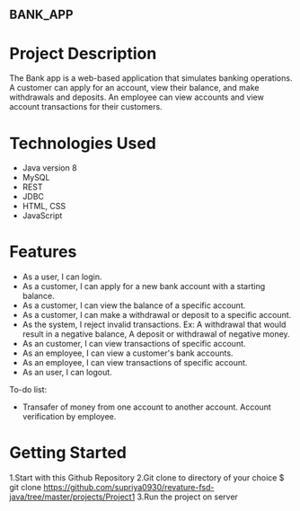 ## BANK_APP

# Project Description

The Bank app is a web-based application that simulates banking operations. A customer can apply for an account, view their balance, and make withdrawals and deposits. An employee can view accounts and view account transactions for their customers.

# Technologies Used

- Java version 8
- MySQL
- REST
- JDBC
- HTML, CSS
- JavaScript

# Features

- As a user, I can login.
- As a customer, I can apply for a new bank account with a starting balance.
- As a customer, I can view the balance of a specific account.
- As a customer, I can make a withdrawal or deposit to a specific account.
- As the system, I reject invalid transactions.
  Ex: A withdrawal that would result in a negative balance, A deposit or withdrawal of negative money.
- As an customer, I can view transactions of specific account.
- As an employee, I can view a customer's bank accounts.
- As an employee, I can view transactions of specific account.
- As an user, I can logout.

To-do list:

- Transafer of money from one account to another account.
  Account verification by employee.

# Getting Started

1.Start with this Github Repository
2.Git clone to directory of your choice $ git clone https://github.com/supriya0930/revature-fsd-java/tree/master/projects/Project1
3.Run the project on server
